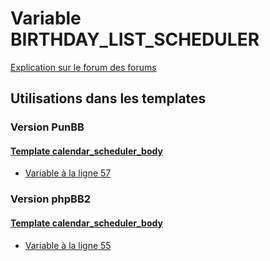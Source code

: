 # Variable BIRTHDAY_LIST_SCHEDULER
[Explication sur le forum des forums](http://forum.forumactif.com/t294113-listing-des-variables#BIRTHDAY_LIST_SCHEDULER)
## Utilisations dans les templates
### Version PunBB
#### [Template calendar_scheduler_body](punbb/calendar_scheduler_body.md)
* [Variable à la ligne 57](../punbb/calendar_scheduler_body.tpl#L57)
### Version phpBB2
#### [Template calendar_scheduler_body](subsilver/calendar_scheduler_body.md)
* [Variable à la ligne 55](../subsilver/calendar_scheduler_body.tpl#L55)
